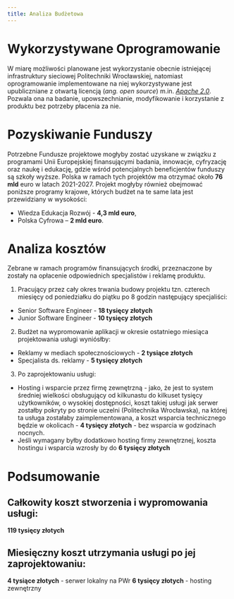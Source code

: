 ```yaml
---
title: Analiza Budżetowa
---
```

# Wykorzystywane Oprogramowanie

W miarę możliwości planowane jest wykorzystanie obecnie istniejącej infrastruktury sieciowej Politechniki Wrocławskiej,
natomiast oprogramowanie implementowane na niej wykorzystywane jest upubliczniane z otwartą licencją (*ang. open source*) m.in. [*Apache 2.0*](https://github.com/matrix-org/synapse/blob/develop/LICENSE). 
Pozwala ona na badanie, upowszechnianie, modyfikowanie i korzystanie z produktu bez potrzeby płacenia za nie.

# Pozyskiwanie Funduszy

Potrzebne Fundusze projektowe mogłyby zostać uzyskane w związku  z programami Unii Europejskiej finansującymi badania, innowacje, cyfryzację oraz naukę i edukację, gdzie wśród potencjalnych beneficjentów funduszy są szkoły wyższe. 
Polska w ramach tych projektów ma otrzymać około **76 mld** euro w latach 2021-2027. 
Projekt mogłyby również obejmować poniższe programy krajowe, których budżet na te same lata jest przewidziany w wysokości: 

- Wiedza Edukacja Rozwój - **4,3 mld euro**, 
- Polska Cyfrowa  – **2 mld euro**.

# Analiza kosztów

Zebrane w ramach programów finansujących środki, przeznaczone by zostały na opłacenie odpowiednich specjalistów i reklamę produktu. 
1. Pracujący przez cały okres trwania budowy projektu tzn. czterech miesięcy od poniedziałku do piątku po 8 godzin następujący specjaliści:
- Senior Software Engineer - **18 tysięcy złotych**
- Junior Software Engineer - **10 tysięcy złotych**
2. Budżet na wypromowanie aplikacji w okresie ostatniego miesiąca projektowania usługi wyniósłby:
- Reklamy w mediach społecznościowych - **2 tysiące złotych**
- Specjalista ds. reklamy - **5 tysięcy złotych**
3. Po zaprojektowaniu usługi:
- Hosting i wsparcie przez firmę zewnętrzną - jako, że jest to system średniej wielkości obsługujący od  kilkunastu do kilkuset tysięcy użytkowników, o wysokiej dostępności, koszt takiej usługi jak serwer zostałby pokryty po stronie uczelni (Politechnika Wrocławska), na której ta usługa zostałaby zaimplementowana, a koszt wsparcia technicznego będzie w okolicach - **4 tysięcy złotych** - bez wsparcia w godzinach nocnych.
- Jeśli wymagany byłby dodatkowo hosting firmy zewnętrznej, koszta hostingu i wsparcia wzrosły by do **6 tysięcy złotych**

# Podsumowanie
## Całkowity koszt stworzenia i wypromowania usługi:
**119 tysięcy złotych**
## Miesięczny koszt utrzymania usługi po jej zaprojektowaniu:
**4 tysiące złotych** - serwer lokalny na PWr
**6 tysięcy złotych** - hosting zewnętrzny







